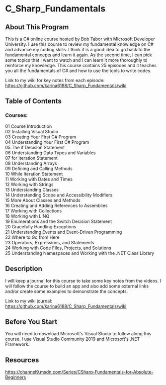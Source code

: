 # C_Sharp_Fundamentals

## About This Program
This is a C# online course hosted by Bob Tabor with Microsoft Developer University. I use this course to review my fundamental knowledge on C# and advance my coding skills. I think it is a good idea to go back to the fundamental concepts and learn it again. As the second time, I can pick some topics that I want to watch and I can learn it more thoroughly to reinforce my knowledge. This course contains 25 episodes and it teaches you all the fundamentals of C# and how to use the tools to write codes.

Link to my wiki for key notes from each episode: https://github.com/karina6188/C_Sharp_Fundamentals/wiki

## Table of Contents
### Courses:
01 Course Introduction  
02 Installing Visual Studio  
03 Creating Your First C# Program  
04 Understanding Your First C# Program  
05 The if Decision Statement  
06 Understanding Data Types and Variables  
07 for Iteration Statement  
08 Understanding Arrays  
09 Defining and Calling Methods  
10 While Iteration Statement  
11 Working with Dates and Times  
12 Working with Strings  
13 Understanding Classes  
14 Understanding Scope and Accessibility Modifiers  
15 More About Classes and Methods  
16 Creating and Adding References to Assemblies  
17 Working with Collections  
18 Working with LINQ  
19 Enumerations and the Switch Decision Statement  
20 Gracefully Handling Exceptions  
21 Understanding Events and Event-Driven Programming  
22 Where to Go from Here  
23 Operators, Expressions, and Statements  
24 Working with Code Files, Projects, and Solutions  
25 Understanding Namespaces and Working with the .NET Class Library  

## Description
I will keep a journal for this course to take some key notes from the videos. I will follow the course to build an app and also add some external links and/or create some examples to demonstrate the concepts.  

Link to my wiki journal: https://github.com/karina6188/C_Sharp_Fundamentals/wiki

## Before You Start
You will need to download Microsoft's Visual Studio to follow along this course. I use Visual Studio Community 2019 and Microsoft's .NET Framework.

## Resources
https://channel9.msdn.com/Series/CSharp-Fundamentals-for-Absolute-Beginners
